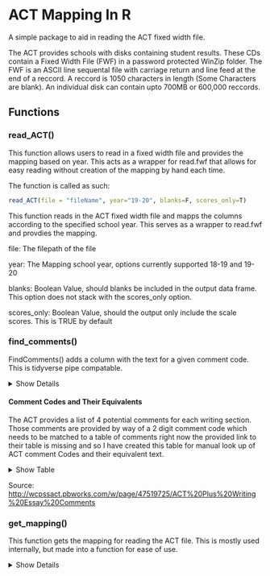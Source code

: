 
# ACT Mapping In R

A simple package to aid in reading the ACT fixed width file. 

The ACT provides schools with disks containing student results. These CDs contain a Fixed Width File (FWF) in a password protected WinZip folder. The FWF is an ASCII line sequental file with carriage return and line feed at the end of a reccord. A reccord is 1050 characters in length (Some Characters are blank). An individual disk can contain upto 700MB or 600,000 reccords.




## Functions

### read_ACT()
This function allows users to read in a fixed width file and provides the mapping based on year. This acts as a wrapper for read.fwf that allows for easy reading without creation of the mapping by hand each time.


The function is called as such:


```R
read_ACT(file = "fileName", year="19-20", blanks=F, scores_only=T)

```

This function reads in the ACT fixed width file and mapps the columns according to the specified school year. This serves as a wrapper to read.fwf and provdies the mapping.

file: The filepath of the file

year: The Mapping school year, options currently supported 18-19 and 19-20

blanks: Boolean Value, should blanks be included in the output data frame. This option does not stack with the scores_only option. 

scores_only: Boolean Value, should the output only include the scale scores. This is TRUE by default 


### find_comments()
FindComments() adds a column with the text for a given comment code. This is tidyverse pipe compatable.

<details><summary> Show Details </summary> 
<p> 

#### Usage
```r 
FindComments(.data, ...)
```

#### Arguments
 .data:  A tbl. This needs to have a vector named essayComments as produced by ReadACT()
 
#### Value

returns an object of the same class as .data

#### Examples

```r
temp <-data.frame( essayComments=c("60654211","606542--","5065----", "60------", "--------")
temp <- FindComments(temp)
```

</p>
</details>

#### Comment Codes and Their Equivalents 

The ACT provides a list of 4 potential comments for each writing section. Those comments are provided by way of a 2 digit comment code which needs to be matched to a table of comments
right now the provided link to their table is missing and so I have created this table for manual look up of ACT comment Codes and their equivalent text. 

<details> <summary> Show Table </summary> 
<p> 

|Comment Code |	Comment Text|
|---|--------|
|01|	The pages submitted for the Writing Test could not be scored. No score is possible if the pages were left blank or were marked void at the test center, or if the essay is illegible, is not written in English, or does not respond to the prompt. In any of these cases, no Combined English/Writing score or Writing subscore can be reported.|
|02|	Combined English/Writing score and Writing subscore can be reported only when there is a valid English score. Because there were no responses to any items on the multiple-choice English Test, no Combined English/ Writing or Writing subscore can be reported.|
|20|	Your essay responded to the prompt by taking a position on the issue.|
|21|  Your essay responded to the prompt by taking a clear position on the issue.|
|22|	Your essay acknowledged counterarguments on the issue but did not discuss them.|
|23|	Your essay showed recognition of the complexity of the issue by addressing counterarguments.|
|24|	Your essay showed recognition of the complexity of the issue by partially evaluating |its implications.|
|25|	Your essay addressed the complexity of the issue by fully responding to counterarguments.|
|26|	Your essay addressed the complexity of the issue by evaluating its implications.|
|30|	Your essay provided very little writing about your ideas. Try to write more about the topic.|
|31|	The ideas in your essay needed to be more fully explained and supported with more details.|
|32|	Your essay used some specific details, reasons, and examples, but it needed more of them.|
|33|	Your essay adequately supported general statements with specific reasons, examples, and details.
|34|	General statements in your essay were well supported with specific reasons, examples, and details.|
|35|	Your essay effectively supported general statements with specific reasons, examples, and details.|
|40|	Your writing did not maintain a focus on the issue. Try to plan your essay before you write.|
|41|	Your essay focused on the general topic rather than on the specific issue in the prompt.|
|42|	Your essay maintained focus on the specific issue in the prompt.|
|50|	Your essay lacked organization. Try to plan and arrange your ideas logically.|
|51|	Your essay was not clearly organized. Try to plan and arrange your ideas logically.|
|52|	Your essay showed basic organizational structure, but the ideas needed to be more clearly connected.|
|53|	The organization of your essay was adequate, but the rigid structure seemed to limit discussion.|
|54|	Your essay was well organized, making it easy to understand logical relationships among ideas.|
|55|	The logical sequence of ideas in your essay fit its persuasive purpose well.|
|60|	Grammar, spelling, and punctuation errors made your essay difficult to understand.|
|61|	Grammar, spelling, and punctuation errors were distracting. Proofread your writing.|
|62|	Using correct grammar and more varied sentence structures would improve your essay.|
|63|	Using more varied sentence structures would make your essay clearer and more engaging.|
|64|	Using more sentence variety and precise word choice would make your essay clearer and more engaging.|
|65|	Some varied sentences structures and precise word choice added clarity and interest to your writing.|
|66|	Your essay showed a good command of language by using varied sentences and precise word choice.|

</p>
</details>

Source: http://wcpssact.pbworks.com/w/page/47519725/ACT%20Plus%20Writing%20Essay%20Comments

### get_mapping()

This function gets the mapping for reading the ACT file. This is mostly used internally, but made into a function for ease of use. 

<details><summary> Show Details </summary> 
<p> 

#### Usage
````r 
get_mapping(year = "18-19")
```

#### Arguments
 year: Takes a string of school year in the formatt of "YY-YY" Currently supported are "18-19" and "19-20"
 
#### Value

returns a data.frame

</p>
</details>


### Get UTCI 

A function to convert the provided Understanding Complex Text Indicator (UTCI) code to proficency level. 
<details><summary> Show Details </summary> 
<p> 

#### Usage
```r 
get_UTCI(textUTCI = "-")
```

#### Arguments
textUTCI	takes in a string, and converts it into the UTCI proficency level.

 
#### Value

returns a string

</p>
</details>


### Get PTCRI

A function to convert the provided Progress toward Career Readiness Indicator (PTCRI) code to proficency level. 
<details><summary> Show Details </summary> 
<p> 

#### Usage
```r 
get_PTCRI(textUTCI = "-")
```

#### Arguments
textPTCRI takes in a string, and converts it into the UTCI proficency level.

 
#### Value

returns a string with the indicated level. 

</p>
</details>


### Get Religious Affiliation

A function to convert the provided religious affiliation code to a religious affiliation. 
<details><summary> Show Details </summary> 
<p> 

#### Usage
```r 
get_get_relig_affil(textUTCI = "1")
```

#### Arguments
text_UTCI_relig_affil takes in a string, and converts it into the religous affiliation.

 
#### Value

returns a string

</p>
</details>
